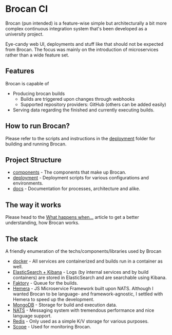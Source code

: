 # Brocan CI

Brocan (pun intended) is a feature-wise simple but architecturally a bit more complex continuous integration system that's been developed as a university project. 

Eye-candy web UI, deployments and stuff like that should not be expected from Brocan. The focus was mainly on the introduction of microservices rather than a wide feature set.

## Features

Brocan is capable of

  * Producing brocan builds
    * Builds are triggered upon changes through webhooks
    * Supported repository providers: GitHub (others can be added easily)
  * Serving data regarding the finished and currently executing builds.

## How to run Brocan?

Please refer to the scripts and instructions in the [deployment](deployment) folder for building and running Brocan.

## Project Structure

  * [components](components) - The components that make up Brocan.
  * [deployment](deployment) - Deployment scripts for various configurations and environments.
  * [docs](docs) - Documentation for processes, architecture and alike.

## The way it works

Please head to the [What happens when...](docs/implementation/what-happens-when.md) article to get a better understanding, how Brocan works.

## The stack

A friendly enumeration of the techs/components/libraries used by Brocan

  * [docker](https://www.docker.com/) - All services are containerized and builds run in a container as well.
  * [ElasticSearch + Kibana](https://www.elastic.co/) - Logs (by internal services and by build containers) are stored in ElasticSearch and are searchable using Kibana.
  * [Faktory](http://contribsys.com/faktory/) - Queue for the builds.
  * [Hemera](https://github.com/hemerajs/hemera) - JS Microservice Framework built upon NATS. Although I wanted Brocan to be language- and framework-agnostic, I settled with Hemera to speed up the development.
  * [MongoDB](https://www.mongodb.com/) - Storage for build and execution data.
  * [NATS](https://nats.io) - Messaging system with tremendous performance and nice language support.
  * [Redis](https://redis.io/) - Only used as a simple K/V storage for various purposes.
  * [Scope](https://github.com/weaveworks/scope) - Used for monitoring Brocan.

